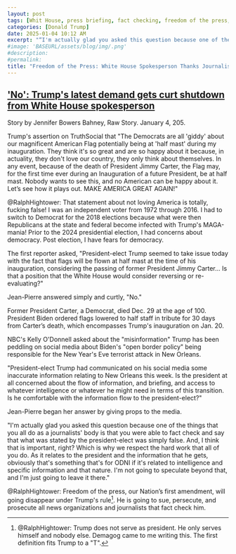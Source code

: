 ```yaml
---
layout: post
tags: [Whit House, press briefing, fact checking, freedom of the press, first amendment, politics]
categories: [Donald Trump]
date: 2025-01-04 10:12 AM
excerpt: "“I'm actually glad you asked this question because one of the things that you all do as a journalists' body is that you were able to fact check and say that what was stated by the president-elect was simply false. And, I think that is important, right? Which is why we respect the hard work that all of you do. As it relates to the president and the information that he gets, obviously that's something that's for ODNI if it's related to intelligence and specific information and that nature. I'm not going to speculate beyond that, and I'm just going to leave it there.” – Jean-Pierre, White House spokesperson."
#image: 'BASEURL/assets/blog/img/.png'
#description:
#permalink:
title: "Freedom of the Press: White House Spokesperson Thanks Journalists For Fact Checking"
---
```



## ['No': Trump's latest demand gets curt shutdown from White House spokesperson](https://www.alternet.org/jan-6-carter/)

Story by Jennifer Bowers Bahney, Raw Story. January 4, 205.

Trump's assertion on TruthSocial that "The Democrats are all 'giddy' about our magnificent American Flag potentially being at 'half mast' during my inauguration. They think it's so great and are so happy about it because, in actuality, they don't love our country, they only think about themselves. In any event, because of the death of President Jimmy Carter, the Flag may, for the first time ever during an Inauguration of a future President, be at half mast. Nobody wants to see this, and no American can be happy about it. Let’s see how it plays out. MAKE AMERICA GREAT AGAIN!"

@RalphHightower: That statement about not loving America is totally, fucking false! I was an independent voter from 1972 through 2016. I had to switch to Democrat for the 2018 elections because what were then Republicans at the state and federal become infected with Trump's MAGA-mania! Prior to the 2024 presidential election, I had concerns about democracy. Post election, I have fears for democracy. 

The first reporter asked, "President-elect Trump seemed to take issue today with the fact that flags will be flown at half mast at the time of his inauguration, considering the passing of former President Jimmy Carter... Is that a position that the White House would consider reversing or re-evaluating?"

Jean-Pierre answered simply and curtly, "No."

Former President Carter, a Democrat, died Dec. 29 at the age of 100. President Biden ordered flags lowered to half staff in tribute for 30 days from Carter’s death, which encompasses Trump's inauguration on Jan. 20.

NBC's Kelly O'Donnell asked about the "misinformation" Trump has been peddling on social media about Biden's "open border policy" being responsible for the New Year's Eve terrorist attack in New Orleans.

"President-elect Trump had communicated on his social media some inaccurate information relating to New Orleans this week. Is the president at all concerned about the flow of information, and briefing, and access to whatever intelligence or whatever he might need in terms of this transition. Is he comfortable with the information flow to the president-elect?"

Jean-Pierre began her answer by giving props to the media.

"I'm actually glad you asked this question because one of the things that you all do as a journalists' body is that you were able to fact check and say that what was stated by the president-elect was simply false. And, I think that is important, right? Which is why we respect the hard work that all of you do. As it relates to the president and the information that he gets, obviously that's something that's for ODNI if it's related to intelligence and specific information and that nature. I'm not going to speculate beyond that, and I'm just going to leave it there."

@RalphHightower: Freedom of the press, our Nation’s first amendment, will going disappear under Trump's rule[^101]. He is going to sue, persecute, and prosecute all news organizations and journalists that fact check him.

[^101]: @RalphHightower: Trump does not serve as president. He only serves himself and nobody else. Demagog came to me writing this. The first definition[^121] fits Trump to a "T".

[^121]: [demagog • Merriam-Webster:](http://www.merriam-webster.com/dictionary/demagog)<br />noun<br />dem·​a·​gogue || \ ˈde-mə-ˌgäg  \<br />variants: or less commonly dem​a​gog<br />Definition (Entry 1 of 2)<br />&&1: a leader who makes use of popular prejudices and false claims and promises in order to gain power**<br /><br />~~2: a leader championing the cause of the common people in ancient times~~
